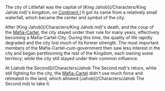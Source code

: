 The city of Littlefall was the capital of [King Jahob](/Characters/King Jahob.md)'s kingdom, on [Continent I]()
It got its name from a relatively small waterfall, which became the center and symbol of the city.

After [King Jahob](/Characters/King Jahob.md)'s death, and the coup of the [Mafia-Cartel](), the city stayed under their rule for many years, effectively becoming a Mafia-Cartel-City.
During this time, the quality of life rapidly degraded and the city lost much of its former strength.
The most important members of the Mafia-Cartel-*cum*-government then saw less interest in the city and began partitionning the rest of the Kingdom, each owning some territory; while the city still stayed under their common influence.

At [Jahob the Second](/Characters/Jahob The Second.md)'s return, while still fighting for the city, the [Mafia-Cartel]() didn't use much force and retreated to the land, which allowed [Jahob](/Characters/Jahob The Second.md) to take it.
